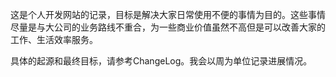 
这是个人开发网站的记录，目标是解决大家日常使用不便的事情为目的。这些事情尽量是与大公司的业务路线不重合，为一些商业价值虽然不高但是可以改善大家的工作、生活效率服务。

具体的起源和最终目标，请参考ChangeLog。我会以周为单位记录进展情况。
